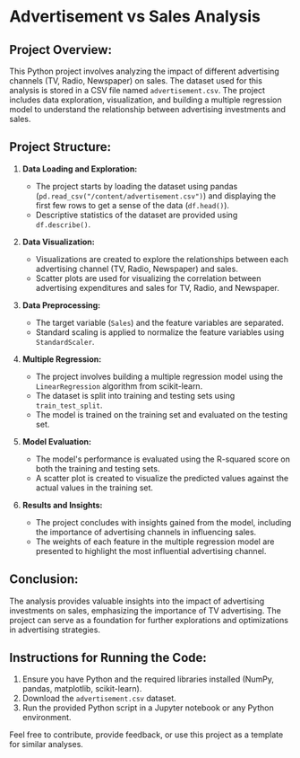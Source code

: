 # Advertisement vs Sales Analysis

## Project Overview:

This Python project involves analyzing the impact of different advertising channels (TV, Radio, Newspaper) on sales. The dataset used for this analysis is stored in a CSV file named `advertisement.csv`. The project includes data exploration, visualization, and building a multiple regression model to understand the relationship between advertising investments and sales.

## Project Structure:

1. **Data Loading and Exploration:**
   - The project starts by loading the dataset using pandas (`pd.read_csv("/content/advertisement.csv")`) and displaying the first few rows to get a sense of the data (`df.head()`).
   - Descriptive statistics of the dataset are provided using `df.describe()`.

2. **Data Visualization:**
   - Visualizations are created to explore the relationships between each advertising channel (TV, Radio, Newspaper) and sales.
   - Scatter plots are used for visualizing the correlation between advertising expenditures and sales for TV, Radio, and Newspaper.

3. **Data Preprocessing:**
   - The target variable (`Sales`) and the feature variables are separated.
   - Standard scaling is applied to normalize the feature variables using `StandardScaler`.

4. **Multiple Regression:**
   - The project involves building a multiple regression model using the `LinearRegression` algorithm from scikit-learn.
   - The dataset is split into training and testing sets using `train_test_split`.
   - The model is trained on the training set and evaluated on the testing set.

5. **Model Evaluation:**
   - The model's performance is evaluated using the R-squared score on both the training and testing sets.
   - A scatter plot is created to visualize the predicted values against the actual values in the training set.

6. **Results and Insights:**
   - The project concludes with insights gained from the model, including the importance of advertising channels in influencing sales.
   - The weights of each feature in the multiple regression model are presented to highlight the most influential advertising channel.

## Conclusion:

The analysis provides valuable insights into the impact of advertising investments on sales, emphasizing the importance of TV advertising. The project can serve as a foundation for further explorations and optimizations in advertising strategies.

## Instructions for Running the Code:

1. Ensure you have Python and the required libraries installed (NumPy, pandas, matplotlib, scikit-learn).
2. Download the `advertisement.csv` dataset.
3. Run the provided Python script in a Jupyter notebook or any Python environment.

Feel free to contribute, provide feedback, or use this project as a template for similar analyses.

